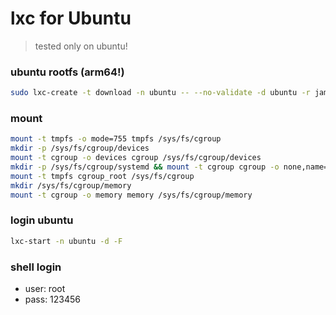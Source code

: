 # lxc for Ubuntu
> tested only on ubuntu!

### ubuntu rootfs (arm64!)
```sh
sudo lxc-create -t download -n ubuntu -- --no-validate -d ubuntu -r jammy -a arm64
```

### mount
```sh
mount -t tmpfs -o mode=755 tmpfs /sys/fs/cgroup
mkdir -p /sys/fs/cgroup/devices
mount -t cgroup -o devices cgroup /sys/fs/cgroup/devices
mkdir -p /sys/fs/cgroup/systemd && mount -t cgroup cgroup -o none,name=systemd /sys/fs/cgroup/systemd
mount -t tmpfs cgroup_root /sys/fs/cgroup
mkdir /sys/fs/cgroup/memory
mount -t cgroup -o memory memory /sys/fs/cgroup/memory
```

### login ubuntu
```sh
lxc-start -n ubuntu -d -F
```

### shell login
- user: root 
- pass: 123456
